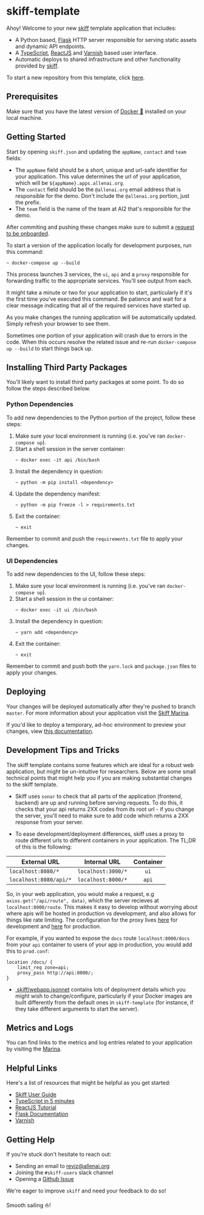 # skiff-template

Ahoy! Welcome to your new [skiff](https://github.com/allenai/skiff) template
application that includes:

* A Python based, [Flask](http://flask.pocoo.org/) HTTP server responsible for
  serving static assets and dynamic API endpoints.
* A [TypeScript](https://www.typescriptlang.org/), [ReactJS](https://reactjs.org/)
  and [Varnish](http://github.com/allenai/varnish) based user interface.
* Automatic deploys to shared infrastructure and other functionality provided by
  [skiff](https://github.com/allenai/skiff).

To start a new repository from this template, click [here](https://github.com/allenai/skiff-template/generate).

## Prerequisites

Make sure that you have the latest version of [Docker 🐳](https://www.docker.com/get-started)
installed on your local machine.

## Getting Started

Start by opening `skiff.json` and updating the `appName`, `contact` and
`team` fields:

* The `appName` field should be a short, unique and url-safe identifier for
  your application. This value determines the url of your application, which
  will be `${appName}.apps.allenai.org`.
* The `contact` field should be the `@allenai.org` email address that is
  responsible for the demo. Don't include the `@allenai.org` portion,
  just the prefix.
* The `team` field is the name of the team at AI2 that's responsible for
  the demo.

After commiting and pushing these changes make sure to submit a
[request to be onboarded](https://github.com/allenai/skiff/issues/new/choose).

To start a version of the application locally for development purposes, run
this command:

```
~ docker-compose up --build
```

This process launches 3 services, the `ui`, `api` and a `proxy` responsible
for forwarding traffic to the appropriate services. You'll see output
from each.

It might take a minute or two for your application to start, particularly
if it's the first time you've executed this command. Be patience and wait
for a clear message indicating that all of the required services have
started up.

As you make changes the running application will be automatically updated.
Simply refresh your browser to see them.

Sometimes one portion of your application will crash due to errors in the code.
When this occurs resolve the related issue and re-run `docker-compose up --build`
to start things back up.

## Installing Third Party Packages

You'll likely want to install third party packages at some point. To do so
follow the steps described below.

### Python Dependencies

To add new dependencies to the Python portion of the project, follow these steps:

1. Make sure your local environment is running (i.e. you've ran `docker-compose up`).
2. Start a shell session in the server container:
    ```
    ~ docker exec -it api /bin/bash
    ```
3. Install the dependency in question:
    ```
    ~ python -m pip install <dependency>
    ```
4. Update the dependency manifest:
    ```
    ~ python -m pip freeze -l > requirements.txt
    ```
5. Exit the container:
    ```
    ~ exit
    ```

Remember to commit and push the `requirements.txt` file to apply your changes.

### UI Dependencies

To add new dependencies to the UI, follow these steps:

1. Make sure your local environment is running (i.e. you've ran `docker-compose up`).
2. Start a shell session in the ui container:
    ```
    ~ docker exec -it ui /bin/bash
    ```
3. Install the dependency in question:
    ```
    ~ yarn add <dependency>
    ```
4. Exit the container:
    ```
    ~ exit
    ```

Remember to commit and push both the `yarn.lock` and `package.json` files
to apply your changes.

## Deploying

Your changes will be deployed automatically after they're pushed to branch `master`.
For more information about your application visit the [Skiff Marina](https://marina.apps.allenai.org).

If you'd like to deploy a temporary, ad-hoc environment to preview your changes,
view [this documentation](https://skiff.allenai.org/marina.html#creating-a-new-environment).

## Development Tips and Tricks

The skiff template contains some features which are ideal for a robust web application, but might be un-intuitive for researchers.
Below are some small technical points that might help you if you are making substantial changes to the skiff template.

* Skiff uses `sonar` to check that all parts of the application (frontend, backend) are up and running before serving requests.
To do this, it checks that your api returns 2XX codes from its root url - if you change the server, you'll need to make sure to add
code which returns a 2XX response from your server.

* To ease development/deployment differences, skiff uses a proxy to route different urls to different containers in your application.
The TL;DR of this is the following:

| External URL           |    Internal URL    | Container |
|------------------------|:------------------:|:---------:|
| `localhost:8080/*`     | `localhost:3000/*` |    `ui`   |
| `localhost:8080/api/*` | `localhost:8000/*` |   `api`   |

So, in your web application, you would make a request, e.g `axios.get("/api/route", data)`, which the server recieves at `localhost:8000/route`.
This makes it easy to develop without worrying about where apis will be hosted in production vs development, and also allows for things like
rate limiting. The configuration for the proxy lives [here](https://github.com/allenai/skiff-template/blob/master/proxy/local.conf) for development and [here](https://github.com/allenai/skiff-template/blob/master/proxy/prod.conf) for production.

For example, if you wanted to expose the `docs` route `localhost:8000/docs` from your `api` container to users of your app in production, you would add this to `prod.conf`:

```
location /docs/ {
    limit_req zone=api;
    proxy_pass http://api:8000/;
}
```
* [.skiff/webapp.jsonnet](https://github.com/allenai/skiff-template/blob/master/.skiff/webapp.jsonnet) contains lots of deployment details which
you might wish to change/configure, particularly if your Docker images are built differently from the default ones in `skiff-template` (for instance, if they take different arguments to start the server).



## Metrics and Logs

You can find links to the metrics and log entries related to your application
by visiting the [Marina](https://marina.apps.allenai.org).

## Helpful Links

Here's a list of resources that might be helpful as you get started:

* [Skiff User Guide](https://github.com/allenai/skiff/blob/master/doc/UserGuide.md)
* [TypeScript in 5 minutes](https://www.typescriptlang.org/docs/handbook/typescript-in-5-minutes.html)
* [ReactJS Tutorial](https://reactjs.org/tutorial/tutorial.html)
* [Flask Documentation](http://flask.pocoo.org/docs/1.0/)
* [Varnish](https://github.com/allenai/varnish)

## Getting Help

If you're stuck don't hesitate to reach out:

* Sending an email to [reviz@allenai.org](mailto:reviz@allenai.org)
* Joining the `#skiff-users` slack channel
* Opening a [Github Issue](https://github.com/allenai/skiff/issues/new/choose)

We're eager to improve `skiff` and need your feedback to do so!

Smooth sailing ⛵️!
